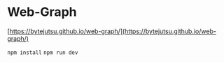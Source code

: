 # Web-Graph

[https://bytejutsu.github.io/web-graph/](https://bytejutsu.github.io/web-graph/)

`npm install`
`npm run dev`